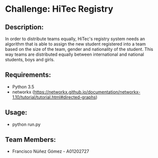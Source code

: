 # Challenge: HiTec Registry

## Description:

In order to distribute teams equally, HiTec's registry system needs an algorithm that is able to assign the new student registered
into a team based on the size of the team, gender and nationality of the student. This way teams are distributed equally between
international and national students, boys and girls.

## Requirements:

- Python 3.5
- networkx (https://networkx.github.io/documentation/networkx-1.10/tutorial/tutorial.html#directed-graphs)

## Usage:

- python run.py

## Team Members:

- Francisco Núñez Gómez - A01202727
